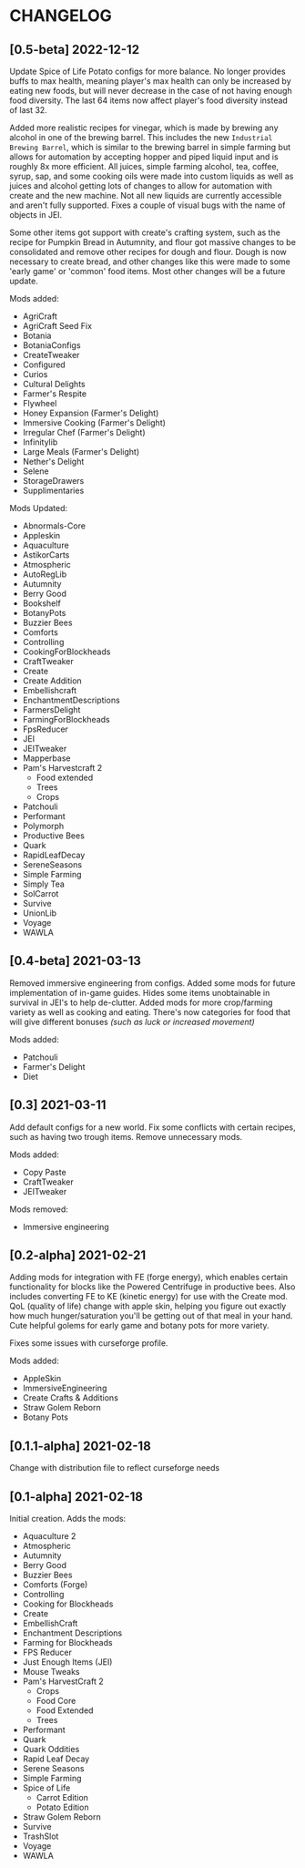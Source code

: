# CHANGELOG

## [0.5-beta] 2022-12-12

Update Spice of Life Potato configs for more balance. No longer provides buffs to max health, meaning player's max health can only be increased by eating new foods, but will never decrease in the case of not having enough food diversity. The last 64 items now affect player's food diversity instead of last 32.

Added more realistic recipes for vinegar, which is made by brewing any alcohol in one of the brewing barrel. This includes the new `Industrial Brewing Barrel`, which is similar to the brewing barrel in simple farming but allows for automation by accepting hopper and piped liquid input and is roughly 8x more efficient. All juices, simple farming alcohol, tea, coffee, syrup, sap, and some cooking oils were made into custom liquids as well as juices and alcohol getting lots of changes to allow for automation with create and the new machine. Not all new liquids are currently accessible and aren't fully supported. Fixes a couple of visual bugs with the name of objects in JEI.

Some other items got support with create's crafting system, such as the recipe for Pumpkin Bread in Autumnity, and flour got massive changes to be consolidated and remove other recipes for dough and flour. Dough is now necessary to create bread, and other changes like this were made to some 'early game' or 'common' food items. Most other changes will be a future update.

Mods added:

- AgriCraft
- AgriCraft Seed Fix
- Botania
- BotaniaConfigs
- CreateTweaker
- Configured
- Curios
- Cultural Delights
- Farmer's Respite
- Flywheel
- Honey Expansion (Farmer's Delight)
- Immersive Cooking (Farmer's Delight)
- Irregular Chef (Farmer's Delight)
- Infinitylib
- Large Meals (Farmer's Delight)
- Nether's Delight
- Selene
- StorageDrawers
- Supplimentaries

Mods Updated:
- Abnormals-Core
- Appleskin
- Aquaculture
- AstikorCarts
- Atmospheric
- AutoRegLib
- Autumnity
- Berry Good
- Bookshelf
- BotanyPots
- Buzzier Bees
- Comforts
- Controlling
- CookingForBlockheads
- CraftTweaker
- Create
- Create Addition
- Embellishcraft
- EnchantmentDescriptions
- FarmersDelight
- FarmingForBlockheads
- FpsReducer
- JEI
- JEITweaker
- Mapperbase
- Pam's Harvestcraft 2
  - Food extended
  - Trees
  - Crops
- Patchouli
- Performant
- Polymorph
- Productive Bees
- Quark
- RapidLeafDecay
- SereneSeasons
- Simple Farming
- Simply Tea
- SolCarrot
- Survive
- UnionLib
- Voyage
- WAWLA

## [0.4-beta] 2021-03-13

Removed immersive engineering from configs. Added some mods for future implementation of in-game guides. Hides some items unobtainable in survival in JEI's to help de-clutter. Added mods for more crop/farming variety as well as cooking and eating. There's now categories for food that will give different bonuses _(such as luck or increased movement)_

Mods added:

- Patchouli
- Farmer's Delight
- Diet

## [0.3] 2021-03-11

Add default configs for a new world. Fix some conflicts with certain recipes, such as having two trough items. Remove unnecessary mods. 

Mods added: 

- Copy Paste
- CraftTweaker
- JEITweaker

Mods removed:

- Immersive engineering

## [0.2-alpha] 2021-02-21

Adding mods for integration with FE (forge energy), which enables certain functionality for blocks like the Powered Centrifuge in productive bees. Also includes converting FE to KE (kinetic energy) for use with the Create mod. QoL (quality of life) change with apple skin, helping you figure out exactly how much hunger/saturation you'll be getting out of that meal in your hand. Cute helpful golems for early game and botany pots for more variety. 

Fixes some issues with curseforge profile.

Mods added:

- AppleSkin
- ImmersiveEngineering 
- Create Crafts & Additions
- Straw Golem Reborn
- Botany Pots

## [0.1.1-alpha] 2021-02-18
Change with distribution file to reflect curseforge needs

## [0.1-alpha] 2021-02-18

Initial creation. Adds the mods:

- Aquaculture 2
- Atmospheric
- Autumnity
- Berry Good
- Buzzier Bees
- Comforts (Forge)
- Controlling
- Cooking for Blockheads
- Create
- EmbellishCraft
- Enchantment Descriptions
- Farming for Blockheads
- FPS Reducer
- Just Enough Items (JEI)
- Mouse Tweaks
- Pam's HarvestCraft 2
  - Crops
  - Food Core
  - Food Extended
  - Trees
- Performant
- Quark
- Quark Oddities
- Rapid Leaf Decay
- Serene Seasons
- Simple Farming
- Spice of Life
  - Carrot Edition
  - Potato Edition
- Straw Golem Reborn
- Survive
- TrashSlot
- Voyage
- WAWLA
